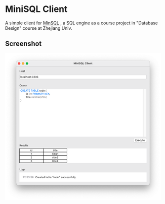 #  MiniSQL Client

A simple client for [MinSQL](https://github.com/ken20001207/minisql) , a SQL engine as a course project in "Database Design" course at Zhejiang Univ.

## Screenshot

![](screenshot.png)
